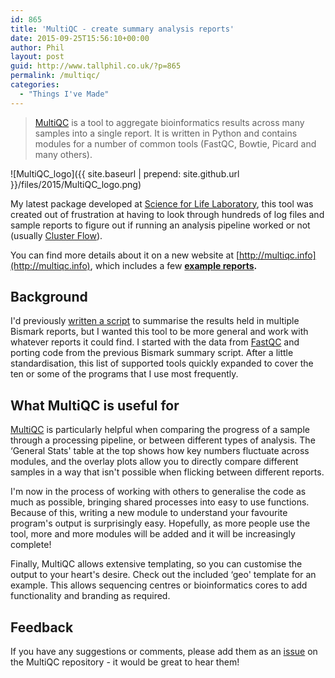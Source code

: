 ```yaml
---
id: 865
title: 'MultiQC - create summary analysis reports'
date: 2015-09-25T15:56:10+00:00
author: Phil
layout: post
guid: http://www.tallphil.co.uk/?p=865
permalink: /multiqc/
categories:
  - "Things I've Made"
---
```

> [MultiQC](https://github.com/ewels/MultiQC) is a tool to aggregate bioinformatics results across many samples into a single report. It is written in Python and contains modules for a number of common tools (FastQC, Bowtie, Picard and many others).



![MultiQC_logo]({{ site.baseurl | prepend: site.github.url }}/files/2015/MultiQC_logo.png)

My latest package developed at [Science for Life Laboratory](http://www.scilifelab.se/facilities/genomics-applications/), this tool was created out of frustration at having to look through hundreds of log files and sample reports to figure out if running an analysis pipeline worked or not (usually [Cluster Flow](http://clusterflow.io/)).

You can find more details about it on a new website at [http://multiqc.info](http://multiqc.info), which includes a few **[example reports](http://multiqc.info/#examples).**

## Background

I'd previously [written a script](https://github.com/ewels/ngi_visualizations/tree/master/stand_alone/bismark_summary) to summarise the results held in multiple Bismark reports, but I wanted this tool to be more general and work with whatever reports it could find. I started with the data from [FastQC](http://www.bioinformatics.babraham.ac.uk/projects/fastqc/) and porting code from the previous Bismark summary script. After a little standardisation, this list of supported tools quickly expanded to cover the ten or some of the programs that I use most frequently.

## What MultiQC is useful for

[MultiQC](https://github.com/ewels/MultiQC) is particularly helpful when comparing the progress of a sample through a processing pipeline, or between different types of analysis. The &#8216;General Stats' table at the top shows how key numbers fluctuate across modules, and the overlay plots allow you to directly compare different samples in a way that isn't possible when flicking between different reports.

I'm now in the process of working with others to generalise the code as much as possible, bringing shared processes into easy to use functions. Because of this, writing a new module to understand your favourite program's output is surprisingly easy. Hopefully, as more people use the tool, more and more modules will be added and it will be increasingly complete!

Finally, MultiQC allows extensive templating, so you can customise the output to your heart's desire. Check out the included &#8216;geo' template for an example. This allows sequencing centres or bioinformatics cores to add functionality and branding as required.

## Feedback

If you have any suggestions or comments, please add them as an [issue](https://github.com/ewels/MultiQC/issues) on the MultiQC repository - it would be great to hear them!